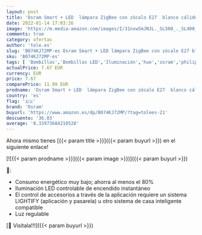 ```yaml
---
layout: post
title: 'Osram Smart + LED  lámpara ZigBee con zócalo E27  blanco cálido  atenuable  directamente compatible con Echo Plus y Echo Show  2ª generación   compatible con Philips Hue Bridge'
date: 2022-01-14 17:03:26
image: 'https://m.media-amazon.com/images/I/31nxwSmJNJL._SL500_._SL400_.jpg'
comments: true
category: ofertas
author: 'tole.es'
slug: 'B074KJ72MP-es Osram Smart + LED lámpara ZigBee con zócalo E27 blanco...'
sku: 'B074KJ72MP-es'
tags: [ 'Bombillas','Bombillas LED','Iluminación','hue','osram','philips', ]
actualPrice: 7.67 EUR
currency: EUR
price: 7.67
comparePrice: 11.99 EUR
prodname: 'Osram Smart + LED  lámpara ZigBee con zócalo E27  blanco cálido  atenuable  directamente compatible con Echo Plus y Echo Show  2ª generación   compatible con Philips Hue Bridge'
country: 'es'
flag: '🇪🇸'
brand: 'Osram'
buyurl: 'https://www.amazon.es/dp/B074KJ72MP/?tag=tolees-21'
descuento: '36.03'
average: '8.33973684210528'
---
```


Ahora mismo tienes [{{< param title >}}]({{< param buyurl >}}) en el siguiente enlace!

[![{{< param prodname >}}]({{< param image >}})]({{< param buyurl >}})

🔎:

- Consumo energético muy bajo; ahorra al menos el 80%
- Iluminación LED controlable de encendido instantáneo
- El control de accesorios a través de la aplicación requiere un sistema LIGHTIFY (aplicación y pasarela) u otro sistema de casa inteligente compatible
- Luz regulable

[🛒 Visítala!!!]({{< param buyurl >}})
